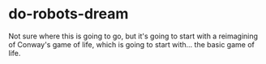 # do-robots-dream
Not sure where this is going to go, but it's going to start with a reimagining of Conway's game of life, which is going to start with... the basic game of life.
